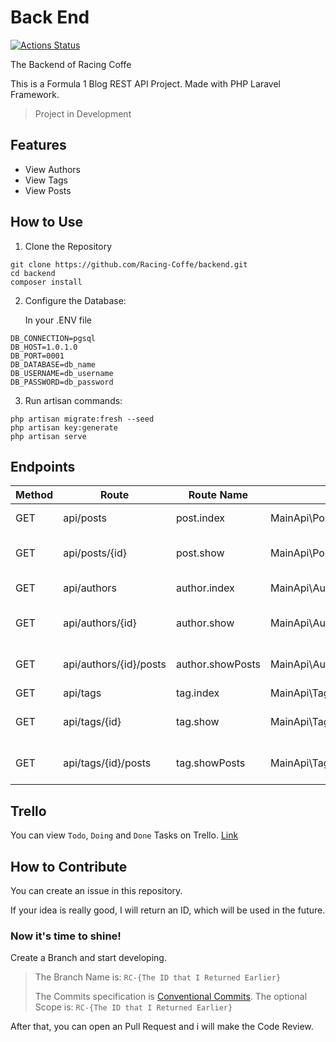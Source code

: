 # Back End
[![Actions Status](https://github.com/racing-coffe/backend/actions/workflows/ci.yml/badge.svg)](https://github.com/racing-coffe/backend/actions)

The Backend of Racing Coffe

This is a Formula 1 Blog REST API Project. Made with PHP Laravel Framework.

> Project in Development

## Features
- View Authors
- View Tags
- View Posts 

## How to Use
1. Clone the Repository
```
git clone https://github.com/Racing-Coffe/backend.git
cd backend
composer install
```

2. Configure the Database:

   In your .ENV file
```
DB_CONNECTION=pgsql
DB_HOST=1.0.1.0
DB_PORT=0001
DB_DATABASE=db_name
DB_USERNAME=db_username
DB_PASSWORD=db_password
```

3. Run artisan commands:
```
php artisan migrate:fresh --seed
php artisan key:generate
php artisan serve
```

## Endpoints
| Method | Route                       | Route Name       | Controller                          | Description                    |
| ------ | --------------------------- | ---------------- | ----------------------------------- | ------------------------------ |
|  GET   |  api/posts                  | post.index       | MainApi\PostController@index        | List all Posts                 |
|  GET   |  api/posts/{id}             | post.show        | MainApi\PostController@show         | Show a Specific Post           |
|  GET   |  api/authors                | author.index     | MainApi\AuthorController@index      | List all Authors               |
|  GET   |  api/authors/{id}           | author.show      | MainApi\AuthorController@show       | Show a Specific Author         |
|  GET   |  api/authors/{id}/posts     | author.showPosts | MainApi\AuthorController@showPosts  | List all Posts from An Author  |
|  GET   |  api/tags                   | tag.index        | MainApi\TagController@index         | List all Tags                  |
|  GET   |  api/tags/{id}              | tag.show         | MainApi\TagController@show          | Show a Specific Tag            |
|  GET   |  api/tags/{id}/posts        | tag.showPosts    | MainApi\TagController@showPosts     | List all Posts from A Tag      |

## Trello
You can view `Todo`, `Doing` and `Done` Tasks on Trello.
[Link](https://trello.com/b/WCbMv3Q8/back-end)

## How to Contribute
You can create an issue in this repository. 

If your idea is really good, I will return an ID, which will be used in the future.

### Now it's time to shine!
Create a Branch and start developing. 
> The Branch Name is: `RC-{The ID that I Returned Earlier}` 
> 
> The Commits specification is [Conventional Commits](https://www.conventionalcommits.org/en/v1.0.0/). The optional Scope is: `RC-{The ID that I Returned Earlier}`

After that, you can open an Pull Request and i will make the Code Review.

